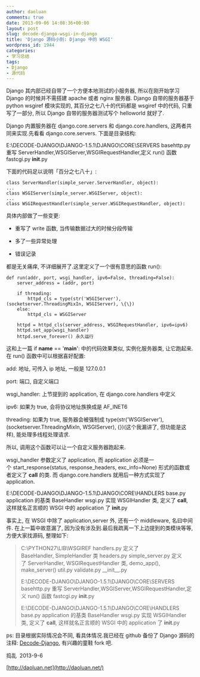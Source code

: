 ```yaml
---
author: daoluan
comments: true
date: 2013-09-06 14:08:36+00:00
layout: post
slug: decode-django-wsgi-in-django
title: 'Django 源码小剖: Django 中的 WSGI'
wordpress_id: 1944
categories:
- 学习总结
tags:
- Django
- 源代码
---
```


Django 其内部已经自带了一个方便本地测试的小服务器, 所以在刚开始学习 Django 的时候并不需搭建 apache 或者 nginx 服务器. Django 自带的服务器基于 python wsgiref 模块实现的, 其百分之七八十的代码都是 wsgiref 中的代码, 只重写了一部分, 所以 Django 自带的服务器测试写个 helloworld 就好了.

Django 内置服务器在 django.core.servers 和 django.core.handlers, 这两者共同来实现.先看看 django.core.servers. 下面是目录结构:

E:\DECODE-DJANGO\DJANGO-1.5.1\DJANGO\CORE\SERVERS
basehttp.py 重写 ServerHandler,WSGIServer,WSGIRequestHandler,定义 run() 函数
fastcgi.py
__init__.py

下面的代码足以说明「百分之七八十」:

    
    class ServerHandler(simple_server.ServerHandler, object):
    ...
    class WSGIServer(simple_server.WSGIServer, object):
    ...
    class WSGIRequestHandler(simple_server.WSGIRequestHandler, object):


具体内部做了一些变更:



	
  * 重写了 write 函数, 当传输数据过大的时候分段传输

	
  * 多了一些异常处理

	
  * 错误记录


都是无关痛痒, 不详细展开了.这里定义了一个很有意思的函数 run():

    
    def run(addr, port, wsgi_handler, ipv6=False, threading=False):
        server_address = (addr, port)
    
        if threading:
            httpd_cls = type(str('WSGIServer'), (socketserver.ThreadingMixIn, WSGIServer), \{\})
        else:
            httpd_cls = WSGIServer
    
        httpd = httpd_cls(server_address, WSGIRequestHandler, ipv6=ipv6)
        httpd.set_app(wsgi_handler)
        httpd.serve_forever() 永久运行


这和上一篇 if __name__ == '__main__': 中的代码效果类似, 实例化服务器类, 让它跑起来. 在 run() 函数中可以根据喜好配置:

add: 地址, 可传入 ip 地址, 一般是 127.0.0.1

port: 端口, 自定义端口

wsgi_handler: 上节提到的 application, 在 django.core.handlers 中定义

ipv6: 如果为 true, 会将协议地址族换成是 AF_INET6

threading: 如果为 true, 服务器会被强制成 type(str('WSGIServer'), (socketserver.ThreadingMixIn, WSGIServer), \{\})(这个我漏讲了, 但功能是这样), 能处理多线程处理请求.

所以, 调用这个函数可以让一个自定义服务器跑起来.

wsgi_handler 参数定义了 application, 而 application 必须是一个 start_response(status, response_headers, exc_info=None) 形式的函数或者定义了 __call__ 的类. 而 django.core.handlers 就用后一种方式实现了 application.

E:\DECODE-DJANGO\DJANGO-1.5.1\DJANGO\CORE\HANDLERS
base.py application 的基类 BaseHandler
wsgi.py 实现 WSGIHandler 类, 定义了 __call__, 这样就名正言顺的 WSGI 中的 application 了
__init__.py

事实上, 在 WSGI 中除了 application,server 外, 还有一个 middleware, 名曰中间件. 在上一篇中故意漏了, 因为没有涉及到.最后我疏离一下上边提到的类模块等等, 方便大家找源码, 整理如下:


<blockquote>C:\PYTHON27\LIB\WSGIREF
handlers.py 定义了 BaseHandler, SimpleHandler 类
headers.py
simple_server.py 定义了 ServerHandler, WSGIRequestHandler 类, demo_app(), make_server()
util.py
validate.py
__init__.py

E:\DECODE-DJANGO\DJANGO-1.5.1\DJANGO\CORE\SERVERS
basehttp.py 重写 ServerHandler,WSGIServer,WSGIRequestHandler,定义 run() 函数
fastcgi.py
__init__.py

E:\DECODE-DJANGO\DJANGO-1.5.1\DJANGO\CORE\HANDLERS
base.py application 的基类 BaseHandler
wsgi.py 实现 WSGIHandler 类, 定义了 __call__, 这样就名正言顺的 WSGI 中的 application 了
__init__.py</blockquote>


ps: 目录根据实际情况会不同, 看具体情况.我已经在 github 备份了 Django 源码的注释: [Decode-Django](https://github.com/daoluan/Decode-Django), 有兴趣的童鞋 fork 吧.

捣乱  2013-9-6

[http://daoluan.net](http://daoluan.net/)
